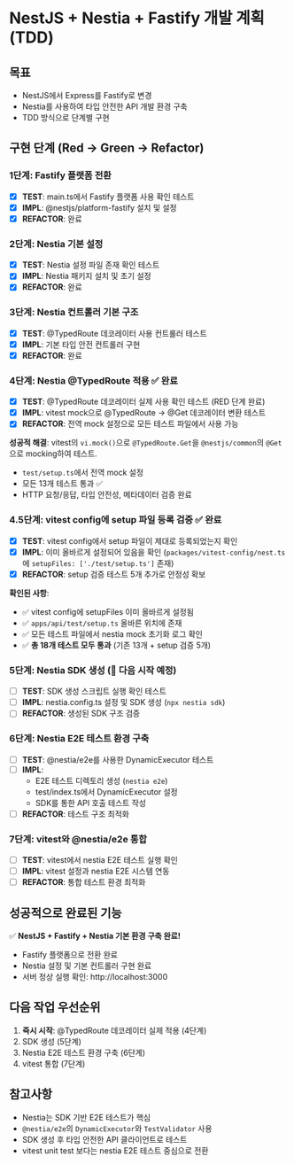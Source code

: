 # NestJS + Nestia + Fastify 개발 계획 (TDD)

## 목표

- NestJS에서 Express를 Fastify로 변경
- Nestia를 사용하여 타입 안전한 API 개발 환경 구축
- TDD 방식으로 단계별 구현

## 구현 단계 (Red → Green → Refactor)

### 1단계: Fastify 플랫폼 전환

- [x] **TEST**: main.ts에서 Fastify 플랫폼 사용 확인 테스트
- [x] **IMPL**: @nestjs/platform-fastify 설치 및 설정
- [x] **REFACTOR**: 완료

### 2단계: Nestia 기본 설정

- [x] **TEST**: Nestia 설정 파일 존재 확인 테스트
- [x] **IMPL**: Nestia 패키지 설치 및 초기 설정
- [x] **REFACTOR**: 완료

### 3단계: Nestia 컨트롤러 기본 구조

- [x] **TEST**: @TypedRoute 데코레이터 사용 컨트롤러 테스트
- [x] **IMPL**: 기본 타입 안전 컨트롤러 구현
- [x] **REFACTOR**: 완료

### 4단계: Nestia @TypedRoute 적용 ✅ **완료**

- [x] **TEST**: @TypedRoute 데코레이터 실제 사용 확인 테스트 (RED 단계 완료)
- [x] **IMPL**: vitest mock으로 @TypedRoute → @Get 데코레이터 변환 테스트
- [x] **REFACTOR**: 전역 mock 설정으로 모든 테스트 파일에서 사용 가능

**성공적 해결**: vitest의 `vi.mock()`으로 `@TypedRoute.Get`을 `@nestjs/common`의 `@Get`으로 mocking하여 테스트.

- `test/setup.ts`에서 전역 mock 설정
- 모든 13개 테스트 통과 ✅
- HTTP 요청/응답, 타입 안전성, 메타데이터 검증 완료

### 4.5단계: vitest config에 setup 파일 등록 검증 ✅ **완료**

- [x] **TEST**: vitest config에서 setup 파일이 제대로 등록되었는지 확인
- [x] **IMPL**: 이미 올바르게 설정되어 있음을 확인 (`packages/vitest-config/nest.ts`에 `setupFiles: ['./test/setup.ts']` 존재)
- [x] **REFACTOR**: setup 검증 테스트 5개 추가로 안정성 확보

**확인된 사항**:

- ✅ vitest config에 setupFiles 이미 올바르게 설정됨
- ✅ `apps/api/test/setup.ts` 올바른 위치에 존재
- ✅ 모든 테스트 파일에서 nestia mock 초기화 로그 확인
- ✅ **총 18개 테스트 모두 통과** (기존 13개 + setup 검증 5개)

### 5단계: Nestia SDK 생성 (🔄 다음 시작 예정)

- [ ] **TEST**: SDK 생성 스크립트 실행 확인 테스트
- [ ] **IMPL**: nestia.config.ts 설정 및 SDK 생성 (`npx nestia sdk`)
- [ ] **REFACTOR**: 생성된 SDK 구조 검증

### 6단계: Nestia E2E 테스트 환경 구축

- [ ] **TEST**: @nestia/e2e를 사용한 DynamicExecutor 테스트
- [ ] **IMPL**:
  - E2E 테스트 디렉토리 생성 (`nestia e2e`)
  - test/index.ts에서 DynamicExecutor 설정
  - SDK를 통한 API 호출 테스트 작성
- [ ] **REFACTOR**: 테스트 구조 최적화

### 7단계: vitest와 @nestia/e2e 통합

- [ ] **TEST**: vitest에서 nestia E2E 테스트 실행 확인
- [ ] **IMPL**: vitest 설정과 nestia E2E 시스템 연동
- [ ] **REFACTOR**: 통합 테스트 환경 최적화

## 성공적으로 완료된 기능

✅ **NestJS + Fastify + Nestia 기본 환경 구축 완료!**

- Fastify 플랫폼으로 전환 완료
- Nestia 설정 및 기본 컨트롤러 구현 완료
- 서버 정상 실행 확인: http://localhost:3000

## 다음 작업 우선순위

1. **즉시 시작**: @TypedRoute 데코레이터 실제 적용 (4단계)
2. SDK 생성 (5단계)
3. Nestia E2E 테스트 환경 구축 (6단계)
4. vitest 통합 (7단계)

## 참고사항

- Nestia는 SDK 기반 E2E 테스트가 핵심
- `@nestia/e2e`의 `DynamicExecutor`와 `TestValidator` 사용
- SDK 생성 후 타입 안전한 API 클라이언트로 테스트
- vitest unit test 보다는 nestia E2E 테스트 중심으로 전환
